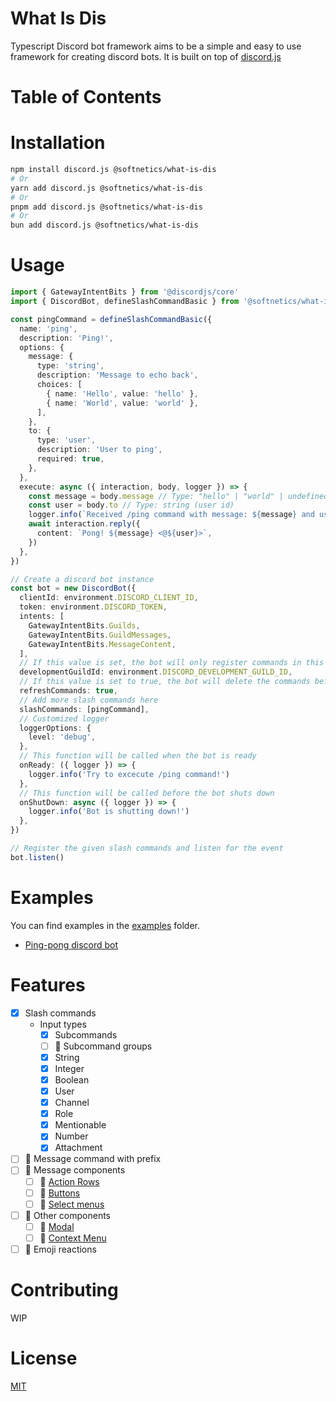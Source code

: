 # What Is Dis <!-- omit in toc -->

Typescript Discord bot framework aims to be a simple and easy to use framework for creating discord bots. It is built on top of [discord.js](https://discord.js.org/#/)

# Table of Contents <!-- omit in toc -->

# Installation

```bash
npm install discord.js @softnetics/what-is-dis
# Or
yarn add discord.js @softnetics/what-is-dis
# Or
pnpm add discord.js @softnetics/what-is-dis
# Or
bun add discord.js @softnetics/what-is-dis
```

# Usage

```ts
import { GatewayIntentBits } from '@discordjs/core'
import { DiscordBot, defineSlashCommandBasic } from '@softnetics/what-is-dis'

const pingCommand = defineSlashCommandBasic({
  name: 'ping',
  description: 'Ping!',
  options: {
    message: {
      type: 'string',
      description: 'Message to echo back',
      choices: [
        { name: 'Hello', value: 'hello' },
        { name: 'World', value: 'world' },
      ],
    },
    to: {
      type: 'user',
      description: 'User to ping',
      required: true,
    },
  },
  execute: async ({ interaction, body, logger }) => {
    const message = body.message // Type: "hello" | "world" | undefined
    const user = body.to // Type: string (user id)
    logger.info(`Received /ping command with message: ${message} and user: ${user}`)
    await interaction.reply({
      content: `Pong! ${message} <@${user}>`,
    })
  },
})

// Create a discord bot instance
const bot = new DiscordBot({
  clientId: environment.DISCORD_CLIENT_ID,
  token: environment.DISCORD_TOKEN,
  intents: [
    GatewayIntentBits.Guilds,
    GatewayIntentBits.GuildMessages,
    GatewayIntentBits.MessageContent,
  ],
  // If this value is set, the bot will only register commands in this guild. It's useful for development.
  developmentGuildId: environment.DISCORD_DEVELOPMENT_GUILD_ID,
  // If this value is set to true, the bot will delete the commands before registering them for `developmentGuildId`.
  refreshCommands: true,
  // Add more slash commands here
  slashCommands: [pingCommand],
  // Customized logger
  loggerOptions: {
    level: 'debug',
  },
  // This function will be called when the bot is ready
  onReady: ({ logger }) => {
    logger.info('Try to excecute /ping command!')
  },
  // This function will be called before the bot shuts down
  onShutDown: async ({ logger }) => {
    logger.info('Bot is shutting down!')
  },
})

// Register the given slash commands and listen for the event
bot.listen()
```

# Examples

You can find examples in the [examples](./examples) folder.

- [Ping-pong discord bot](./examples/bun-simple-bot/)

# Features

- [x] Slash commands
  - Input types
    - [x] Subcommands
    - [ ] 🚧 Subcommand groups
    - [x] String
    - [x] Integer
    - [x] Boolean
    - [x] User
    - [x] Channel
    - [x] Role
    - [x] Mentionable
    - [x] Number
    - [x] Attachment
- [ ] 🚧 Message command with prefix
- [ ] 🚧 Message components
  - [ ] 🚧 [Action Rows](https://discordjs.guide/message-components/action-rows.html)
  - [ ] 🚧 [Buttons](https://discordjs.guide/message-components/buttons.html)
  - [ ] 🚧 [Select menus](https://discordjs.guide/message-components/select-menus.html)
- [ ] 🚧 Other components
  - [ ] 🚧 [Modal](https://discordjs.guide/interactions/modals.html#building-and-responding-with-modals)
  - [ ] 🚧 [Context Menu](https://discordjs.guide/interactions/context-menus.html)
- [ ] 🚧 Emoji reactions

# Contributing

WIP

# License

[MIT](./LICENSE)
